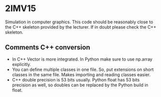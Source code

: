 # 2IMV15 
Simulation in computer graphics. This code should be reasonably close to the C++ skeleton provided by the lecturer. If in doubt please check the C++ skeleton.

## Comments C++ conversion
* In C++ Vector is more integrated. In Python make sure to use np.array explicitly.
* You can define multiple classes in one file. So, put extensions on short classes
  in the same file. Makes importing and reading classes easier.
* C++ double precision is 53 bits usually. Python float has 53 bits precision as well,
  so doubles can be replaced by the Python build in float.
